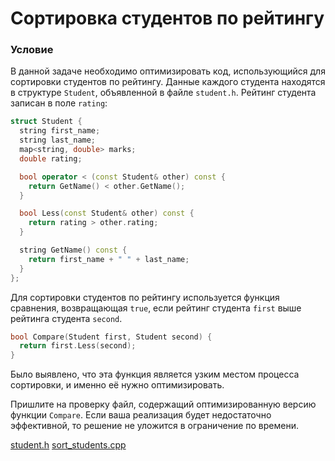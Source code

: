 # Сортировка студентов по рейтингу

### Условие

В данной задаче необходимо оптимизировать код, использующийся для сортировки студентов по рейтингу. Данные каждого студента находятся в структуре `Student`, объявленной в файле `student.h`. Рейтинг студента записан в поле `rating`:  

```c++
struct Student {
  string first_name;
  string last_name;
  map<string, double> marks;
  double rating;

  bool operator < (const Student& other) const {
    return GetName() < other.GetName();
  }

  bool Less(const Student& other) const {
    return rating > other.rating;
  }

  string GetName() const {
    return first_name + " " + last_name;
  }
};
```
Для сортировки студентов по рейтингу используется функция сравнения, возвращающая `true`, если рейтинг студента `first` выше рейтинга студента `second`. 

```c++
bool Compare(Student first, Student second) {
  return first.Less(second);
}
```
Было выявлено, что эта функция является узким местом процесса сортировки, и именно её нужно оптимизировать.

Пришлите на проверку файл, содержащий оптимизированную версию функции `Compare`. Если ваша реализация будет недостаточно эффективной, то решение не уложится в ограничение по времени.

[student.h](source/student.h)
[sort_students.cpp](source/sort_students.cpp)